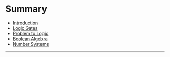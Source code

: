 # Summary
- [Introduction](./Introduction/Intro.md)
- [Logic Gates](./Logic_Gates/Logic_Gates.md)
- [Problem to Logic](./Problem_To_Logic/Problem_To_Logic.md)
- [Boolean Algebra](./Boolean_Algerbra/Boolean_Algebra.md)
- [Number Systems](./Number_Systems/Number_Systems.md)
-----
<!--
# Arduino 
- [Arduino 4-bit Binary Counter](./Arduino4BitBinaryCouter/Arduino4BitBinaryCouter.md)
- [Arduino 8-bit Binary Counter](./Arduino8BitBinaryCounter/Ardunino8BitBinaryCounter.md)
- [ArduinoPWM](./ArduinoPWM/ArduinoPWM.md)
- [7 Segment Display](./SevenSegmentedDisplay/SevenSegmentedDisplay.md)
- [MotorController](./MotorController/MotorController.md)
-->
